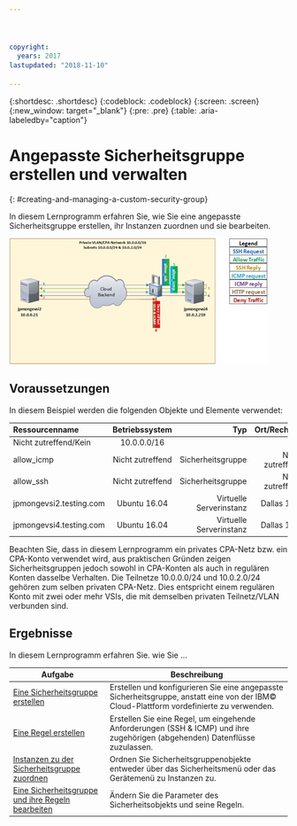 ```yaml
---



copyright:
  years: 2017
lastupdated: "2018-11-10"

---
```


{:shortdesc: .shortdesc}
{:codeblock: .codeblock}
{:screen: .screen}
{:new_window: target="_blank"}
{:pre: .pre}
{:table: .aria-labeledby="caption"}

# Angepasste Sicherheitsgruppe erstellen und verwalten
{: #creating-and-managing-a-custom-security-group}

In diesem Lernprogramm erfahren Sie, wie Sie eine angepasste Sicherheitsgruppe erstellen, ihr Instanzen zuordnen und sie bearbeiten.

![Angepasste Sicherheitsgruppe](./images/goal.jpg)

## Voraussetzungen
In diesem Beispiel werden die folgenden Objekte und Elemente verwendet:

| Ressourcenname  | Betriebssystem | Typ | Ort/Rechenzentrum | IP/Teilnetz |
|:------------- |:---------------:| -------------:| :---------------:| ---------------:|
| Nicht zutreffend/Kein | 10.0.0.0/16 |
| allow_icmp | Nicht zutreffend  | Sicherheitsgruppe | Nicht zutreffend/Kein | 0.0.0.0/0 |
| allow_ssh | Nicht zutreffend | Sicherheitsgruppe | Nicht zutreffend/Kein | 0.0.0.0/0 |
|jpmongevsi2.testing.com | Ubuntu 16.04 | Virtuelle Serverinstanz | Dallas 10 Pod 01 | 10.0.0.21 |
|jpmongevsi4.testing.com | Ubuntu 16.04 | Virtuelle Serverinstanz |	Dallas 10 Pod 01	| 10.0.2.219 |


Beachten Sie, dass in diesem Lernprogramm ein privates CPA-Netz bzw. ein CPA-Konto verwendet wird, aus praktischen Gründen zeigen Sicherheitsgruppen jedoch sowohl in CPA-Konten als auch in regulären Konten dasselbe Verhalten. Die Teilnetze 10.0.0.0/24 und 10.0.2.0/24 gehören zum selben privaten CPA-Netz. Dies entspricht einem regulären Konto mit zwei oder mehr VSIs, die mit demselben privaten Teilnetz/VLAN verbunden sind.


## Ergebnisse

In diesem Lernprogramm erfahren Sie. wie Sie ...

Aufgabe  | Beschreibung
------------- | -------------
[Eine Sicherheitsgruppe erstellen](/docs/infrastructure/security-groups?topic=security-groups-creating-a-security-group) | Erstellen und konfigurieren Sie eine angepasste Sicherheitsgruppe, anstatt eine von der IBM© Cloud-Plattform vordefinierte zu verwenden. 
[Eine Regel erstellen](/docs/infrastructure/security-groups?topic=security-groups-creating-a-new-rule) | Erstellen Sie eine Regel, um eingehende Anforderungen (SSH & ICMP) und ihre zugehörigen (abgehenden) Datenflüsse zuzulassen.
[Instanzen zu der Sicherheitsgruppe zuordnen](/docs/infrastructure/security-groups?topic=security-groups-assigning-instances-to-the-security-group) | Ordnen Sie Sicherheitsgruppenobjekte entweder über das Sicherheitsmenü oder das Gerätemenü zu Instanzen zu.
[Eine Sicherheitsgruppe und ihre Regeln bearbeiten](/docs/infrastructure/security-groups?topic=security-groups-editing-a-security-group) | Ändern Sie die Parameter des Sicherheitsobjekts und seine Regeln.
